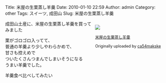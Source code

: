 Title: 米屋の生栗蒸し羊羹
Date: 2010-01-10 22:59
Author: admin
Category: other
Tags: スイーツ, 成田山
Slug: 米屋の生栗蒸し羊羹

<div style="float: right; margin-left: 10px; margin-bottom: 10px;">

[![](http://farm5.static.flickr.com/4033/4261833761_74398f9773_m.jpg)](http://www.flickr.com/photos/46200029@N06/4261833761/ "photo sharing")  
  
<span style="font-size: 0.9em; margin-top: 0px;">  

[米屋の生栗蒸し羊羹](http://www.flickr.com/photos/46200029@N06/4261833761/)  
  
Originally uploaded by
[ca54makske](http://www.flickr.com/people/46200029@N06/)  
</span>

</div>

成田山土産に、米屋の生栗蒸し羊羹を買ってみました

栗がゴロゴロ入ってて、  
普通の羊羹より少しやわらかめで、  
甘さも控えめで  
ついたくさんつまんでしまいそうになる  
うまい羊羹でした。

羊羹食べ比べしてみたい  
  

